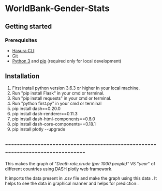 # WorldBank-Gender-Stats

## Getting started

### Prerequisites

- [Hasura CLI](https://docs.hasura.io/0.15/manual/install-hasura-cli.html)
- [Git](https://git-scm.com)
- [Python 3](https://www.python.org/downloads/) and [pip](https://pip.pypa.io/en/stable/installing/) (required only for local development)

## Installation
1. First install python version 3.6.3 or higher in your local machine.
2. Run "pip install Flask" in your cmd or terminal.
3. Run "pip install requests" in your cmd or terminal.
4. Run "python first.py" in your cmd or terminal
5. pip install dash==0.20.0 
6. pip install dash-renderer==0.11.3
7. pip install dash-html-components==0.8.0  
8. pip install dash-core-components==0.18.1 
9. pip install plotly --upgrade


## ------------------------------------------------------------------------------
This makes the graph of  "*Death rate,crude (per 1000 people)"* VS "*year*" of different countries using DASH plotly web framework.

It imports the data present in .csv file and make the graph using this data .
It helps to see the data in graphical manner and helps for prediction .

